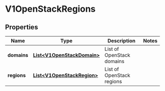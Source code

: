# V1OpenStackRegions

## Properties
Name | Type | Description | Notes
------------ | ------------- | ------------- | -------------
**domains** | [**List&lt;V1OpenStackDomain&gt;**](V1OpenStackDomain.md) | List of OpenStack domains | 
**regions** | [**List&lt;V1OpenStackRegion&gt;**](V1OpenStackRegion.md) | List of OpenStack regions | 
